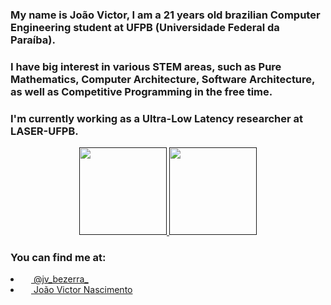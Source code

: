 ### My name is João Victor, I am a 21 years old brazilian Computer Engineering student at UFPB (Universidade Federal da Paraíba).

### I have big interest in various STEM areas, such as Pure Mathematics, Computer Architecture, Software Architecture, as well as Competitive Programming in the free time.
### I'm currently working as a Ultra-Low Latency researcher at LASER-UFPB.
<p align="center">
  <a href="">
    <img height="140em" src="https://github-readme-stats.vercel.app/api?username=joaovictor720&theme=tokyonight&show_icons=true&hide_border=true&&count_private=true&include_all_commits=true" />
    <img height="140em" src="https://github-readme-stats.vercel.app/api/top-langs/?username=joaovictor720&layout=compact&langs_count=7&theme=tokyonight"/>
  </a>
</p>

### You can find me at:
<p align="center">
  <li>
    <a href="https://www.instagram.com/jv_bezerra_/?hl=pt-br">
      <img height="13em" src="https://user-images.githubusercontent.com/81996683/208732368-02999b1d-408a-4cda-b159-b64f63240fc4.svg"/>
      @jv_bezerra_
    </a>
  </li>
  <li>
    <a href="https://www.linkedin.com/in/jo%C3%A3o-victor-nascimento-409750214/">
      <img height="13em" src="https://user-images.githubusercontent.com/81996683/208731883-5ce8c4e3-ae64-4ace-a5a6-484ab2129515.svg"/>
      João Victor Nascimento
    </a>
  </li>
</p>

<!--
**joaovictor720/joaovictor720** is a ✨ _special_ ✨ repository because its `README.md` (this file) appears on your GitHub profile.

Here are some ideas to get you started:

- 🔭 I’m currently working on ...
- 🌱 I’m currently learning ...
- 👯 I’m looking to collaborate on ...
- 🤔 I’m looking for help with ...
- 💬 Ask me about ...
- 📫 How to reach me: ...
- 😄 Pronouns: ...
- ⚡ Fun fact: ...
-->
